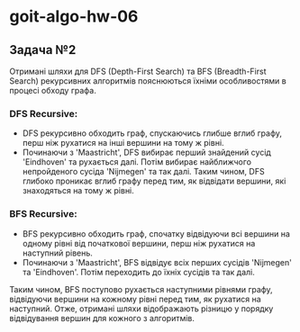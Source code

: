 # goit-algo-hw-06

## Задача №2

Отримані шляхи для DFS (Depth-First Search) та BFS (Breadth-First Search) рекурсивних алгоритмів пояснюються їхніми особливостями в процесі обходу графа.

### DFS Recursive:
* DFS рекурсивно обходить граф, спускаючись глибше вглиб графу, перш ніж рухатися на інші вершини на тому ж рівні.
* Починаючи з 'Maastricht', DFS вибирає перший знайдений сусід 'Eindhoven' та рухається далі. Потім вибирає найближчого непройденого сусіда 'Nijmegen' та так далі.
Таким чином, DFS глибоко проникає вглиб графу перед тим, як відвідати вершини, які знаходяться на тому ж рівні.

### BFS Recursive:
* BFS рекурсивно обходить граф, спочатку відвідуючи всі вершини на одному рівні від початкової вершини, перш ніж рухатися на наступний рівень.
* Починаючи з 'Maastricht', BFS відвідує всіх перших сусідів 'Nijmegen' та 'Eindhoven'. Потім переходить до їхніх сусідів та так далі.

Таким чином, BFS поступово рухається наступними рівнями графу, відвідуючи вершини на кожному рівні перед тим, як рухатися на наступний.
Отже, отримані шляхи відображають різницю у порядку відвідування вершин для кожного з алгоритмів.

